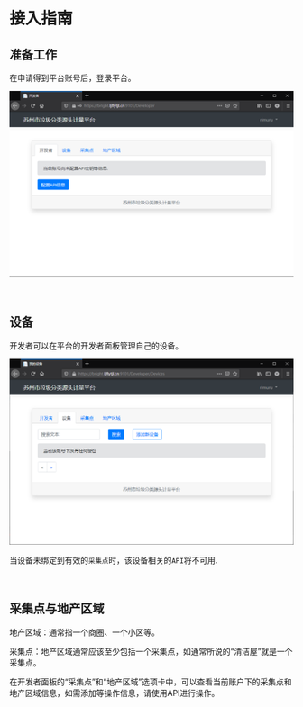 # 接入指南

## 准备工作

在申请得到平台账号后，登录平台。

![image-20210518170937210](GetStart.assets/image-20210518170937210.png)

<br>

## 设备

开发者可以在平台的开发者面板管理自己的设备。

![image-20210518171108417](GetStart.assets/image-20210518171108417.png)

当设备未绑定到有效的`采集点`时，该设备相关的`API`将不可用.



<br>

## 采集点与地产区域

地产区域：通常指一个商圈、一个小区等。

采集点：地产区域通常应该至少包括一个采集点，如通常所说的“清洁屋”就是一个采集点。

在开发者面板的“采集点”和“地产区域”选项卡中，可以查看当前账户下的采集点和地产区域信息，如需添加等操作信息，请使用API进行操作。

